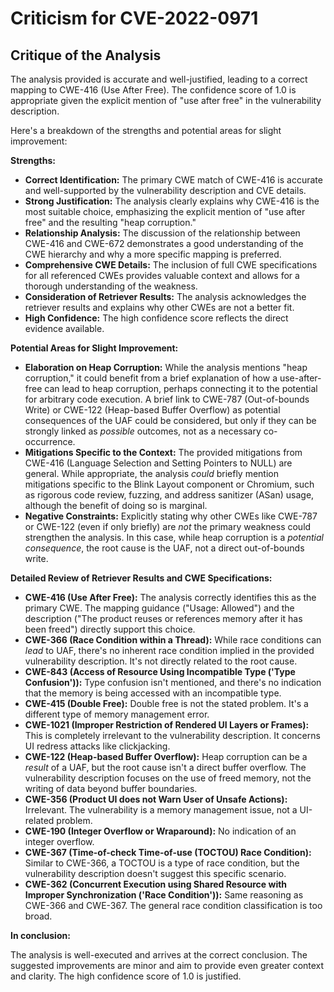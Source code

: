 # Criticism for CVE-2022-0971

## Critique of the Analysis

The analysis provided is accurate and well-justified, leading to a correct mapping to CWE-416 (Use After Free). The confidence score of 1.0 is appropriate given the explicit mention of "use after free" in the vulnerability description.

Here's a breakdown of the strengths and potential areas for slight improvement:

**Strengths:**

*   **Correct Identification:** The primary CWE match of CWE-416 is accurate and well-supported by the vulnerability description and CVE details.
*   **Strong Justification:** The analysis clearly explains why CWE-416 is the most suitable choice, emphasizing the explicit mention of "use after free" and the resulting "heap corruption."
*   **Relationship Analysis:** The discussion of the relationship between CWE-416 and CWE-672 demonstrates a good understanding of the CWE hierarchy and why a more specific mapping is preferred.
*   **Comprehensive CWE Details:**  The inclusion of full CWE specifications for all referenced CWEs provides valuable context and allows for a thorough understanding of the weakness.
*   **Consideration of Retriever Results:** The analysis acknowledges the retriever results and explains why other CWEs are not a better fit.
*   **High Confidence:** The high confidence score reflects the direct evidence available.

**Potential Areas for Slight Improvement:**

*   **Elaboration on Heap Corruption:** While the analysis mentions "heap corruption," it could benefit from a brief explanation of how a use-after-free can lead to heap corruption, perhaps connecting it to the potential for arbitrary code execution.  A brief link to CWE-787 (Out-of-bounds Write) or CWE-122 (Heap-based Buffer Overflow) as potential consequences of the UAF could be considered, but only if they can be strongly linked as *possible* outcomes, not as a necessary co-occurrence.
*   **Mitigations Specific to the Context:** The provided mitigations from CWE-416 (Language Selection and Setting Pointers to NULL) are general.  While appropriate, the analysis *could* briefly mention mitigations specific to the Blink Layout component or Chromium, such as rigorous code review, fuzzing, and address sanitizer (ASan) usage, although the benefit of doing so is marginal.
*   **Negative Constraints:**  Explicitly stating why other CWEs like CWE-787 or CWE-122 (even if only briefly) are *not* the primary weakness could strengthen the analysis. In this case, while heap corruption is a *potential consequence*, the root cause is the UAF, not a direct out-of-bounds write.

**Detailed Review of Retriever Results and CWE Specifications:**

*   **CWE-416 (Use After Free):**  The analysis correctly identifies this as the primary CWE.  The mapping guidance ("Usage: Allowed") and the description ("The product reuses or references memory after it has been freed") directly support this choice.
*   **CWE-366 (Race Condition within a Thread):** While race conditions can *lead* to UAF, there's no inherent race condition implied in the provided vulnerability description. It's not directly related to the root cause.
*   **CWE-843 (Access of Resource Using Incompatible Type ('Type Confusion')):** Type confusion isn't mentioned, and there's no indication that the memory is being accessed with an incompatible type.
*   **CWE-415 (Double Free):** Double free is not the stated problem. It's a different type of memory management error.
*   **CWE-1021 (Improper Restriction of Rendered UI Layers or Frames):** This is completely irrelevant to the vulnerability description. It concerns UI redress attacks like clickjacking.
*   **CWE-122 (Heap-based Buffer Overflow):** Heap corruption can be a *result* of a UAF, but the root cause isn't a direct buffer overflow. The vulnerability description focuses on the use of freed memory, not the writing of data beyond buffer boundaries.
*   **CWE-356 (Product UI does not Warn User of Unsafe Actions):**  Irrelevant. The vulnerability is a memory management issue, not a UI-related problem.
*   **CWE-190 (Integer Overflow or Wraparound):** No indication of an integer overflow.
*   **CWE-367 (Time-of-check Time-of-use (TOCTOU) Race Condition):** Similar to CWE-366, a TOCTOU is a type of race condition, but the vulnerability description doesn't suggest this specific scenario.
*   **CWE-362 (Concurrent Execution using Shared Resource with Improper Synchronization ('Race Condition')):** Same reasoning as CWE-366 and CWE-367. The general race condition classification is too broad.

**In conclusion:**

The analysis is well-executed and arrives at the correct conclusion. The suggested improvements are minor and aim to provide even greater context and clarity. The high confidence score of 1.0 is justified.